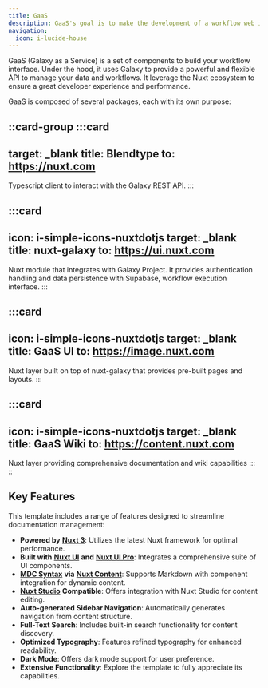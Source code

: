 ```yaml
---
title: GaaS
description: GaaS's goal is to make the development of a workflow web interface easy.
navigation:
  icon: i-lucide-house
---
```


GaaS (Galaxy as a Service) is a set of components to build your workflow interface. 
Under the hood, it uses Galaxy to provide a powerful and flexible API to manage your data and workflows.
It leverage the Nuxt ecosystem to ensure a great developer experience and performance.


GaaS is composed of several packages, each with its own purpose:

::card-group
  :::card
  ---
  target: _blank
  title: Blendtype
  to: https://nuxt.com
  ---
  Typescript client to interact with the Galaxy REST API.
  :::

  :::card
  ---
  icon: i-simple-icons-nuxtdotjs
  target: _blank
  title: nuxt-galaxy
  to: https://ui.nuxt.com
  ---
  Nuxt module that integrates with Galaxy Project. 
  It provides authentication handling and data persistence 
  with Supabase, workflow execution interface.
  :::

  :::card
  ---
  icon: i-simple-icons-nuxtdotjs
  target: _blank
  title: GaaS UI
  to: https://image.nuxt.com
  ---
  Nuxt layer built on top of nuxt-galaxy that provides pre-built pages and layouts.
  :::

  :::card
  ---
  icon: i-simple-icons-nuxtdotjs
  target: _blank
  title: GaaS Wiki
  to: https://content.nuxt.com
  ---
  Nuxt layer providing comprehensive documentation and wiki capabilities
  :::
::

## Key Features

This template includes a range of features designed to streamline documentation management:

- **Powered by** [**Nuxt 3**](https://nuxt.com): Utilizes the latest Nuxt framework for optimal performance.
- **Built with** [**Nuxt UI**](https://ui.nuxt.com) **and** [**Nuxt UI Pro**](https://ui.nuxt.com/pro): Integrates a comprehensive suite of UI components.
- [**MDC Syntax**](https://content.nuxt.com/usage/markdown) **via** [**Nuxt Content**](https://content.nuxt.com): Supports Markdown with component integration for dynamic content.
- [**Nuxt Studio**](https://content.nuxt.com/docs/studio) **Compatible**: Offers integration with Nuxt Studio for content editing.
- **Auto-generated Sidebar Navigation**: Automatically generates navigation from content structure.
- **Full-Text Search**: Includes built-in search functionality for content discovery.
- **Optimized Typography**: Features refined typography for enhanced readability.
- **Dark Mode**: Offers dark mode support for user preference.
- **Extensive Functionality**: Explore the template to fully appreciate its capabilities.

